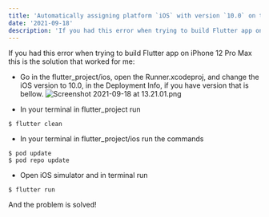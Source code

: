 ```yaml
---
title: 'Automatically assigning platform `iOS` with version `10.0` on target `Runner` because no platform was specified - Flutter'
date: '2021-09-18'
description: 'If you had this error when trying to build Flutter app on iPhone 12 Pro Max this is the solution that worked for me'
---
```


If you had this error when trying to build Flutter app on iPhone 12 Pro Max this is the solution that worked for me:

- Go in the flutter_project/ios, open the Runner.xcodeproj, and change the iOS version to 10.0, in the Deployment Info, if you have version that is bellow.
![Screenshot 2021-09-18 at 13.21.01.png](/images/posts/automatically_assign_platform_flutter.png)

- In your terminal in flutter_project run 
```
$ flutter clean
``` 
- In your terminal in flutter_project/ios run the commands 
```
$ pod update
$ pod repo update
``` 
- Open iOS simulator and in terminal run
```
$ flutter run
```

And the problem is solved!
